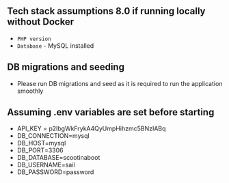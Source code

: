 ## Tech stack assumptions 8.0 if running locally without Docker

- `PHP version`
- `Database` - MySQL installed

## DB migrations and seeding

- Please run DB migrations and seed as it is required to run the application smoothly

## Assuming .env variables are set before starting

- API_KEY = p2lbgWkFrykA4QyUmpHihzmc5BNzIABq
- DB_CONNECTION=mysql
- DB_HOST=mysql
- DB_PORT=3306
- DB_DATABASE=scootinaboot
- DB_USERNAME=sail
- DB_PASSWORD=password
